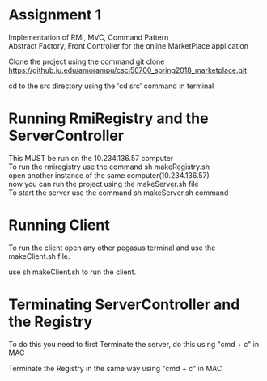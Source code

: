 # Assignment 1  
Implementation of RMI, MVC, Command Pattern  
Abstract Factory, Front Controller for the online MarketPlace application  

Clone the project using the command git clone https://github.iu.edu/amorampu/csci50700_spring2018_marketplace.git  

cd to the src directory using the 'cd src' command in terminal  

# Running RmiRegistry and the ServerController
This MUST be run on the 10.234.136.57 computer  
To run the rmiregistry use the command sh makeRegistry.sh  
open another instance of the same computer(10.234.136.57)        
now you can run the project using the makeServer.sh file  
To start the server use the command sh makeServer.sh command

# Running Client

To run the client open any other pegasus terminal and use the makeClient.sh file.  

use sh makeClient.sh to run the client.  

# Terminating ServerController and the Registry
To do this you need to first Terminate the server, do this using "cmd + c" in MAC  

Terminate the Registry in the same way using "cmd + c" in MAC